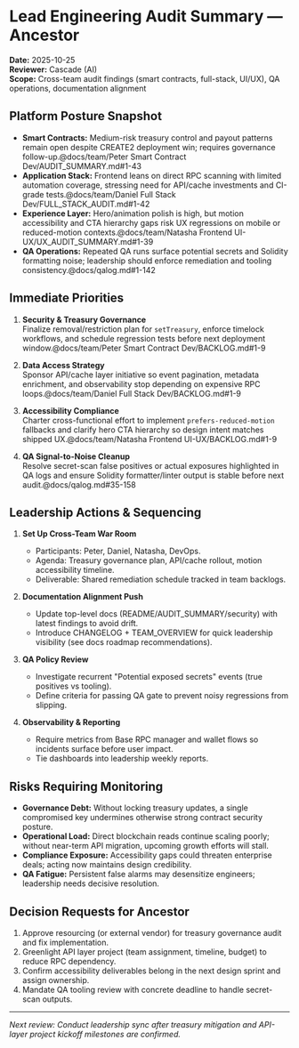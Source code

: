 # Lead Engineering Audit Summary — Ancestor

**Date:** 2025-10-25  
**Reviewer:** Cascade (AI)  
**Scope:** Cross-team audit findings (smart contracts, full-stack, UI/UX), QA operations, documentation alignment

## Platform Posture Snapshot
- **Smart Contracts:** Medium-risk treasury control and payout patterns remain open despite CREATE2 deployment win; requires governance follow-up.@docs/team/Peter Smart Contract Dev/AUDIT_SUMMARY.md#1-43
- **Application Stack:** Frontend leans on direct RPC scanning with limited automation coverage, stressing need for API/cache investments and CI-grade tests.@docs/team/Daniel Full Stack Dev/FULL_STACK_AUDIT.md#1-42
- **Experience Layer:** Hero/animation polish is high, but motion accessibility and CTA hierarchy gaps risk UX regressions on mobile or reduced-motion contexts.@docs/team/Natasha Frontend UI-UX/UX_AUDIT_SUMMARY.md#1-39
- **QA Operations:** Repeated QA runs surface potential secrets and Solidity formatting noise; leadership should enforce remediation and tooling consistency.@docs/qalog.md#1-142

## Immediate Priorities
1. **Security & Treasury Governance**  
   Finalize removal/restriction plan for `setTreasury`, enforce timelock workflows, and schedule regression tests before next deployment window.@docs/team/Peter Smart Contract Dev/BACKLOG.md#1-9

2. **Data Access Strategy**  
   Sponsor API/cache layer initiative so event pagination, metadata enrichment, and observability stop depending on expensive RPC loops.@docs/team/Daniel Full Stack Dev/BACKLOG.md#1-9

3. **Accessibility Compliance**  
   Charter cross-functional effort to implement `prefers-reduced-motion` fallbacks and clarify hero CTA hierarchy so design intent matches shipped UX.@docs/team/Natasha Frontend UI-UX/BACKLOG.md#1-9

4. **QA Signal-to-Noise Cleanup**  
   Resolve secret-scan false positives or actual exposures highlighted in QA logs and ensure Solidity formatter/linter output is stable before next audit.@docs/qalog.md#35-158

## Leadership Actions & Sequencing
1. **Set Up Cross-Team War Room**  
   - Participants: Peter, Daniel, Natasha, DevOps.  
   - Agenda: Treasury governance plan, API/cache rollout, motion accessibility timeline.  
   - Deliverable: Shared remediation schedule tracked in team backlogs.

2. **Documentation Alignment Push**  
   - Update top-level docs (README/AUDIT_SUMMARY/security) with latest findings to avoid drift.  
   - Introduce CHANGELOG + TEAM_OVERVIEW for quick leadership visibility (see docs roadmap recommendations).

3. **QA Policy Review**  
   - Investigate recurrent "Potential exposed secrets" events (true positives vs tooling).  
   - Define criteria for passing QA gate to prevent noisy regressions from slipping.

4. **Observability & Reporting**  
   - Require metrics from Base RPC manager and wallet flows so incidents surface before user impact.  
   - Tie dashboards into leadership weekly reports.

## Risks Requiring Monitoring
- **Governance Debt:** Without locking treasury updates, a single compromised key undermines otherwise strong contract security posture.
- **Operational Load:** Direct blockchain reads continue scaling poorly; without near-term API migration, upcoming growth efforts will stall. 
- **Compliance Exposure:** Accessibility gaps could threaten enterprise deals; acting now maintains design credibility.
- **QA Fatigue:** Persistent false alarms may desensitize engineers; leadership needs decisive resolution.

## Decision Requests for Ancestor
1. Approve resourcing (or external vendor) for treasury governance audit and fix implementation.
2. Greenlight API layer project (team assignment, timeline, budget) to reduce RPC dependency.
3. Confirm accessibility deliverables belong in the next design sprint and assign ownership.
4. Mandate QA tooling review with concrete deadline to handle secret-scan outputs.

---
*Next review: Conduct leadership sync after treasury mitigation and API-layer project kickoff milestones are confirmed.*
